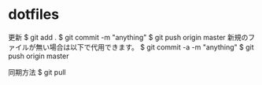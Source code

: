 # dotfiles

更新
$ git add .
$ git commit -m "anything"
$ git push origin master
新規のファイルが無い場合は以下で代用できます。
$ git commit -a -m "anything"
$ git push origin master

同期方法
$ git pull
